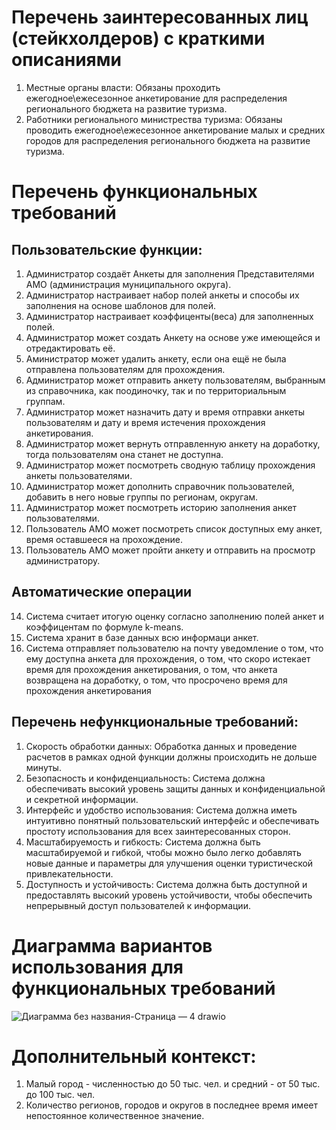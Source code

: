 # Перечень заинтересованных лиц (стейкхолдеров) с краткими описаниями

1. Местные органы власти: Обязаны проходить ежегодное\ежесезонное анкетирование для распределения регионального бюджета на развитие туризма.
2. Работники регионального министрества туризма: Обязаны проводить ежегодное\ежесезонное анкетирование малых и средних городов для распределения регионального бюджета на развитие туризма.

# Перечень функциональных требований
## Пользовательские функции:
1. Администратор создаёт Анкеты для заполнения Представителями АМО (администрация муниципального округа).
2. Администратор настраивает набор полей анкеты и способы их заполнения на основе шаблонов для полей.
3. Администратор настраивает коэффиценты(веса) для заполненных полей.
4. Администратор может создать Анкету на основе уже имеющейся и отредактировать её.
5. Аминистратор может удалить анкету, если она ещё не была отправлена пользователям для прохождения.
6. Администратор может отправить анкету пользователям, выбранным из справочника, как поодиночку, так и по территориальным группам.
7. Администратор может назначить дату и время отправки анкеты пользователям и дату и время истечения прохождения анкетирования.
8. Администратор может вернуть отправленную анкету на доработку, тогда пользователям она станет не доступна.
9. Администратор может посмотреть сводную таблицу прохождения анкеты пользователями.
10. Администратор может дополнить справочник пользователей, добавить в него новые группы по регионам, округам.
11. Администратор может посмотреть историю заполнения анкет пользователями.
12. Пользователь АМО может посмотреть список доступных ему анкет, время оставшееся на прохождение.
13. Пользователь АМО может пройти анкету и отправить на просмотр администратору.
## Автоматические операции
14. Система считает итогую оценку согласно заполнению полей анкет и коэффицентам по формуле k-means.
15. Система хранит в базе данных всю информаци анкет.
16. Система отправляет пользователю на почту уведомление о том, что ему доступна анкета для прохождения, о том, что скоро истекает время для прохождения анкетирования, о том, что анкета возвращена на доработку, о том, что просрочено время для прохождения анкетирования

## Перечень нефункциональные требований:
1. Скорость обработки данных: Обработка данных и проведение расчетов в рамках одной функции должны происходить не дольше минуты.
2. Безопасность и конфиденциальность: Система должна обеспечивать высокий уровень защиты данных и конфиденциальной и секретной информации.
3. Интерфейс и удобство использования: Система должна иметь интуитивно понятный пользовательский интерфейс и обеспечивать простоту использования для всех заинтересованных сторон.
4. Масштабируемость и гибкость: Система должна быть масштабируемой и гибкой, чтобы можно было легко добавлять новые данные и параметры для улучшения оценки туристической привлекательности.
5. Доступность и устойчивость: Система должна быть доступной и предоставлять высокий уровень устойчивости, чтобы обеспечить непрерывный доступ пользователей к информации.

# Диаграмма вариантов использования для функциональных требований
![Диаграмма без названия-Страница — 4 drawio](https://github.com/AlvaroFironze/HSE-SoftwareArchitecture/assets/85906595/b251b0a7-c5e5-4692-aacd-a09fc505985f)

# Дополнительный контекст:
1. Малый город - численностью до 50 тыс. чел. и средний - от 50 тыс. до 100 тыс. чел.
2. Количество регионов, городов и округов в последнее время имеет непостоянное количественное значение.
